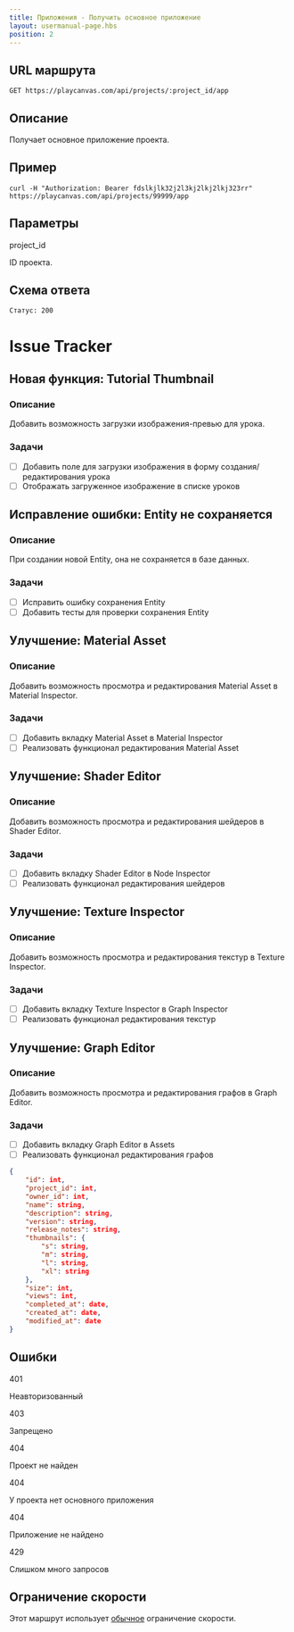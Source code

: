 ```yaml
---
title: Приложения - Получить основное приложение
layout: usermanual-page.hbs
position: 2
---
```


## URL маршрута

```none
GET https://playcanvas.com/api/projects/:project_id/app
```

## Описание

Получает основное приложение проекта.

## Пример

```none
curl -H "Authorization: Bearer fdslkjlk32j2l3kj2lkj2lkj323rr" https://playcanvas.com/api/projects/99999/app
```

## Параметры

<div class="params">
<div class="parameter"><span class="param">project_id</span><p>ID проекта.</p></div>
</div>

## Схема ответа

```none
Статус: 200
```

# Issue Tracker

## Новая функция: Tutorial Thumbnail

### Описание

Добавить возможность загрузки изображения-превью для урока.

### Задачи

- [ ] Добавить поле для загрузки изображения в форму создания/редактирования урока
- [ ] Отображать загруженное изображение в списке уроков

## Исправление ошибки: Entity не сохраняется

### Описание

При создании новой Entity, она не сохраняется в базе данных.

### Задачи

- [ ] Исправить ошибку сохранения Entity
- [ ] Добавить тесты для проверки сохранения Entity

## Улучшение: Material Asset

### Описание

Добавить возможность просмотра и редактирования Material Asset в Material Inspector.

### Задачи

- [ ] Добавить вкладку Material Asset в Material Inspector
- [ ] Реализовать функционал редактирования Material Asset

## Улучшение: Shader Editor

### Описание

Добавить возможность просмотра и редактирования шейдеров в Shader Editor.

### Задачи

- [ ] Добавить вкладку Shader Editor в Node Inspector
- [ ] Реализовать функционал редактирования шейдеров

## Улучшение: Texture Inspector

### Описание

Добавить возможность просмотра и редактирования текстур в Texture Inspector.

### Задачи

- [ ] Добавить вкладку Texture Inspector в Graph Inspector
- [ ] Реализовать функционал редактирования текстур

## Улучшение: Graph Editor

### Описание

Добавить возможность просмотра и редактирования графов в Graph Editor.

### Задачи

- [ ] Добавить вкладку Graph Editor в Assets
- [ ] Реализовать функционал редактирования графов

```json
{
    "id": int,
    "project_id": int,
    "owner_id": int,
    "name": string,
    "description": string,
    "version": string,
    "release_notes": string,
    "thumbnails": {
        "s": string,
        "m": string,
        "l": string,
        "xl": string
    },
    "size": int,
    "views": int,
    "completed_at": date,
    "created_at": date,
    "modified_at": date
}
```

## Ошибки

<div class="params">
<div class="parameter"><span class="param">401</span><p>Неавторизованный</p></div>
<div class="parameter"><span class="param">403</span><p>Запрещено</p></div>
<div class="parameter"><span class="param">404</span><p>Проект не найден</p></div>
<div class="parameter"><span class="param">404</span><p>У проекта нет основного приложения</p></div>
<div class="parameter"><span class="param">404</span><p>Приложение не найдено</p></div>
<div class="parameter"><span class="param">429</span><p>Слишком много запросов</p></div>
</div>

## Ограничение скорости

Этот маршрут использует [обычное][1] ограничение скорости.

[1]: /user-manual/api#rate-limiting
